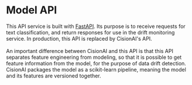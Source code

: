 # Model API

This API service is built with [FastAPI](https://fastapi.tiangolo.com/).  Its purpose is to receive requests for text 
classification, and return responses for use in the drift monitoring service.  In production, this API is replaced by 
CisionAI's API.  
<br/>
An important difference between CisionAI and this API is that this API separates feature engineering from modeling, 
so that it is possible to get feature information from the model, for the purpose of data drift detection.  CisionAI 
packages the model as a scikit-learn pipeline, meaning the model and its features are versioned together.  
